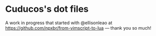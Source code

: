 # Cuducos's dot files

A work in progress that started with @ellisonleao at https://github.com/npxbr/from-vimscript-to-lua — thank you so much!

